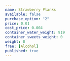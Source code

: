 ```yaml
---
name: Strawberry Planks
available: false
purchase_option: "2"
price: 0.01
cost_price: 0.004
container_water_weight: 919
container_sweets_weight: 0
weight: 0
free: [Alcohol]
published: true
---
```

